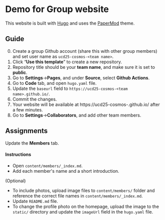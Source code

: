 # Demo for Group website

This website is built with [Hugo](https://gohugo.io/) and uses the [PaperMod](https://github.com/adityatelange/hugo-PaperMod) theme.

## Guide

0. Create a group Github account (share this with other group members) and set user name as `ucd25-cosmos-<team name>`.
1. Click “**Use this template**” to create a new repository.
2. Repository title should be your **team name**, and make sure it is set to **public**.
3. Go to **Settings**->**Pages**, and under **Source**, select **Github Actions**.
4. Go to **Code** tab, and open `hugo.yaml` file.
5. Update the `baseurl` field to `https://ucd25-cosmos-<team name>.github.io/`.
6. Commit the changes.
7. Your website will be available at https://ucd25-cosmos-<team name>.github.io/ after a few minutes.
8. Go to **Settings**->**Collaborators**, and add other team members.

## Assignments
Update the **Members** tab.

#### Instructions
- Open `content/members/_index.md`.
- Add each member's name and a short introduction.

(Optional)

- To include photos, upload image files to `content/members/` folder and reference the correct file names in `content/members/_index.md`.
- Update `README.md` file.
- To change the profile photo on the homepage, upload the image to the `static/` directory and update the `imageUrl` field in the `hugo.yaml` file.

